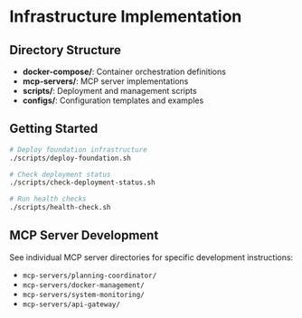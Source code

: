 # Infrastructure Implementation

## Directory Structure

- **docker-compose/**: Container orchestration definitions
- **mcp-servers/**: MCP server implementations
- **scripts/**: Deployment and management scripts
- **configs/**: Configuration templates and examples

## Getting Started

```bash
# Deploy foundation infrastructure
./scripts/deploy-foundation.sh

# Check deployment status
./scripts/check-deployment-status.sh

# Run health checks
./scripts/health-check.sh
```

## MCP Server Development

See individual MCP server directories for specific development instructions:

- `mcp-servers/planning-coordinator/`
- `mcp-servers/docker-management/` 
- `mcp-servers/system-monitoring/`
- `mcp-servers/api-gateway/`